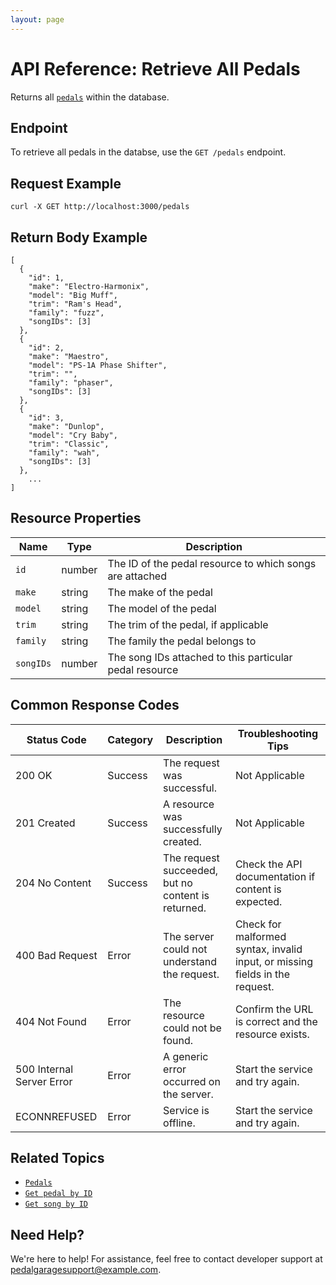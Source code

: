 ```yaml
---
layout: page
---
```


# API Reference: Retrieve All Pedals

Returns all [`pedals`](pg-resource-pedals.md) within the database.

## Endpoint

To retrieve all pedals in the databse, use the `GET /pedals` endpoint.

## Request Example

```shell
curl -X GET http://localhost:3000/pedals
```

## Return Body Example

```shell
[
  {
    "id": 1, 
    "make": "Electro-Harmonix",
    "model": "Big Muff",
    "trim": "Ram's Head",
    "family": "fuzz",
    "songIDs": [3]
  },
  {
    "id": 2, 
    "make": "Maestro",
    "model": "PS-1A Phase Shifter",
    "trim": "",
    "family": "phaser", 
    "songIDs": [3]
  },
  {
    "id": 3, 
    "make": "Dunlop",
    "model": "Cry Baby",
    "trim": "Classic",
    "family": "wah", 
    "songIDs": [3]
  }, 
    ...
]
```

## Resource Properties

| Name | Type | Description |
| ------------- | ----------- | ----------- |
| `id` | number | The ID of the pedal resource to which songs are attached |
| `make` | string | The make of the pedal |
| `model` | string | The model of the pedal |
| `trim` | string | The trim of the pedal, if applicable |
| `family` | string | The family the pedal belongs to |
| `songIDs` | number | The song IDs attached to this particular pedal resource |

## Common Response Codes

| Status Code      | Category       | Description | Troubleshooting Tips |
|------------------|----------------|-------------|----------------------|
| 200 OK           | Success        | The request was successful. | Not Applicable |
| 201 Created      | Success        | A resource was successfully created. | Not Applicable |
| 204 No Content   | Success        | The request succeeded, but no content is returned. | Check the API documentation if content is expected. |
| 400 Bad Request  | Error   | The server could not understand the request. | Check for malformed syntax, invalid input, or missing fields in the request. |
| 404 Not Found    | Error   | The resource could not be found. | Confirm the URL is correct and the resource exists. |
| 500 Internal Server Error | Error | A generic error occurred on the server. | Start the service and try again. |
| ECONNREFUSED | Error | Service is offline. | Start the service and try again. |

## Related Topics

* [`Pedals`](pg-resource-pedals.md)
* [`Get pedal by ID`](pg-reference-get-pedal-by-id.md)
* [`Get song by ID`](pg-reference-get-song-by-id.md)

## Need Help?

We're here to help! For assistance, feel free to contact developer support at pedalgaragesupport@example.com.